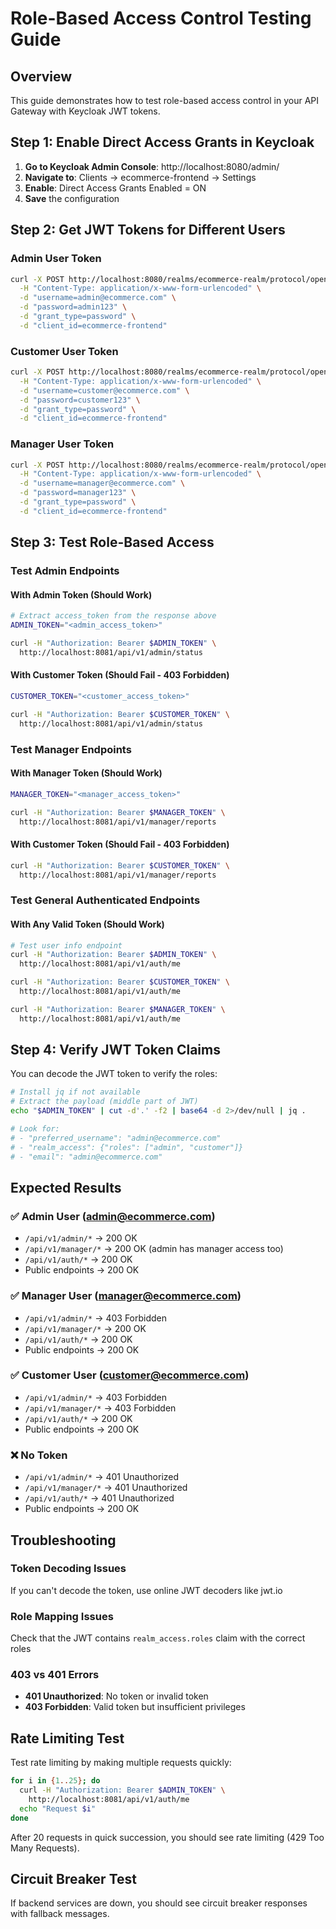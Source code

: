 # Role-Based Access Control Testing Guide

## Overview
This guide demonstrates how to test role-based access control in your API Gateway with Keycloak JWT tokens.

## Step 1: Enable Direct Access Grants in Keycloak

1. **Go to Keycloak Admin Console**: http://localhost:8080/admin/
2. **Navigate to**: Clients → ecommerce-frontend → Settings
3. **Enable**: Direct Access Grants Enabled = ON
4. **Save** the configuration

## Step 2: Get JWT Tokens for Different Users

### Admin User Token
```bash
curl -X POST http://localhost:8080/realms/ecommerce-realm/protocol/openid-connect/token \
  -H "Content-Type: application/x-www-form-urlencoded" \
  -d "username=admin@ecommerce.com" \
  -d "password=admin123" \
  -d "grant_type=password" \
  -d "client_id=ecommerce-frontend"
```

### Customer User Token
```bash
curl -X POST http://localhost:8080/realms/ecommerce-realm/protocol/openid-connect/token \
  -H "Content-Type: application/x-www-form-urlencoded" \
  -d "username=customer@ecommerce.com" \
  -d "password=customer123" \
  -d "grant_type=password" \
  -d "client_id=ecommerce-frontend"
```

### Manager User Token
```bash
curl -X POST http://localhost:8080/realms/ecommerce-realm/protocol/openid-connect/token \
  -H "Content-Type: application/x-www-form-urlencoded" \
  -d "username=manager@ecommerce.com" \
  -d "password=manager123" \
  -d "grant_type=password" \
  -d "client_id=ecommerce-frontend"
```

## Step 3: Test Role-Based Access

### Test Admin Endpoints

#### With Admin Token (Should Work)
```bash
# Extract access_token from the response above
ADMIN_TOKEN="<admin_access_token>"

curl -H "Authorization: Bearer $ADMIN_TOKEN" \
  http://localhost:8081/api/v1/admin/status
```

#### With Customer Token (Should Fail - 403 Forbidden)
```bash
CUSTOMER_TOKEN="<customer_access_token>"

curl -H "Authorization: Bearer $CUSTOMER_TOKEN" \
  http://localhost:8081/api/v1/admin/status
```

### Test Manager Endpoints

#### With Manager Token (Should Work)
```bash
MANAGER_TOKEN="<manager_access_token>"

curl -H "Authorization: Bearer $MANAGER_TOKEN" \
  http://localhost:8081/api/v1/manager/reports
```

#### With Customer Token (Should Fail - 403 Forbidden)
```bash
curl -H "Authorization: Bearer $CUSTOMER_TOKEN" \
  http://localhost:8081/api/v1/manager/reports
```

### Test General Authenticated Endpoints

#### With Any Valid Token (Should Work)
```bash
# Test user info endpoint
curl -H "Authorization: Bearer $ADMIN_TOKEN" \
  http://localhost:8081/api/v1/auth/me

curl -H "Authorization: Bearer $CUSTOMER_TOKEN" \
  http://localhost:8081/api/v1/auth/me

curl -H "Authorization: Bearer $MANAGER_TOKEN" \
  http://localhost:8081/api/v1/auth/me
```

## Step 4: Verify JWT Token Claims

You can decode the JWT token to verify the roles:

```bash
# Install jq if not available
# Extract the payload (middle part of JWT)
echo "$ADMIN_TOKEN" | cut -d'.' -f2 | base64 -d 2>/dev/null | jq .

# Look for:
# - "preferred_username": "admin@ecommerce.com"
# - "realm_access": {"roles": ["admin", "customer"]}
# - "email": "admin@ecommerce.com"
```

## Expected Results

### ✅ Admin User (admin@ecommerce.com)
- `/api/v1/admin/*` → 200 OK
- `/api/v1/manager/*` → 200 OK (admin has manager access too)
- `/api/v1/auth/*` → 200 OK
- Public endpoints → 200 OK

### ✅ Manager User (manager@ecommerce.com)  
- `/api/v1/admin/*` → 403 Forbidden
- `/api/v1/manager/*` → 200 OK
- `/api/v1/auth/*` → 200 OK
- Public endpoints → 200 OK

### ✅ Customer User (customer@ecommerce.com)
- `/api/v1/admin/*` → 403 Forbidden
- `/api/v1/manager/*` → 403 Forbidden  
- `/api/v1/auth/*` → 200 OK
- Public endpoints → 200 OK

### ❌ No Token
- `/api/v1/admin/*` → 401 Unauthorized
- `/api/v1/manager/*` → 401 Unauthorized
- `/api/v1/auth/*` → 401 Unauthorized  
- Public endpoints → 200 OK

## Troubleshooting

### Token Decoding Issues
If you can't decode the token, use online JWT decoders like jwt.io

### Role Mapping Issues
Check that the JWT contains `realm_access.roles` claim with the correct roles

### 403 vs 401 Errors
- **401 Unauthorized**: No token or invalid token
- **403 Forbidden**: Valid token but insufficient privileges

## Rate Limiting Test

Test rate limiting by making multiple requests quickly:

```bash
for i in {1..25}; do
  curl -H "Authorization: Bearer $ADMIN_TOKEN" \
    http://localhost:8081/api/v1/auth/me
  echo "Request $i"
done
```

After 20 requests in quick succession, you should see rate limiting (429 Too Many Requests).

## Circuit Breaker Test

If backend services are down, you should see circuit breaker responses with fallback messages.